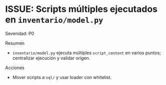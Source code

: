 # ISSUE: Scripts múltiples ejecutados en `inventario/model.py`

Severidad: P0

Resumen
- `inventario/model.py` ejecuta múltiples `script_content` en varios puntos; centralizar ejecución y validar origen.

Acciones
- Mover scripts a `sql/` y usar loader con whitelist.

